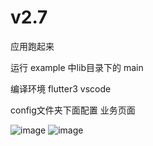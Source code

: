 # v2.7

应用跑起来

运行 example 中lib目录下的 main

编译环境 flutter3 vscode

config文件夹下面配置 业务页面 


![image](https://github.com/msfm2018/treexe/blob/v2.7/index.png)
![image](https://github.com/msfm2018/treexe/blob/v2.7/ix2.png)
